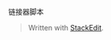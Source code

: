 链接器脚本


> Written with [StackEdit](https://stackedit.io/).
<!--stackedit_data:
eyJoaXN0b3J5IjpbNTYyNDYwNjg1XX0=
-->